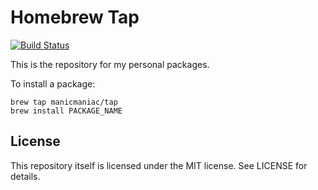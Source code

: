 Homebrew Tap
============

[![Build Status](https://github.com/manicmaniac/homebrew-tap/workflows/Test/badge.svg)](https://github.com/manicmaniac/homebrew-tap/actions)

This is the repository for my personal packages.

To install a package:

    brew tap manicmaniac/tap
    brew install PACKAGE_NAME

License
-------

This repository itself is licensed under the MIT license.
See LICENSE for details.
